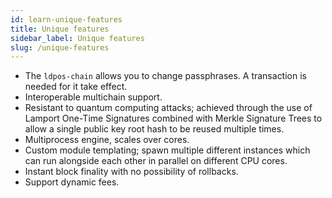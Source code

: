 ```yaml
---
id: learn-unique-features
title: Unique features
sidebar_label: Unique features
slug: /unique-features
---
```


- The `ldpos-chain` allows you to change passphrases. A transaction is needed for it take effect.
- Interoperable multichain support.
- Resistant to quantum computing attacks; achieved through the use of Lamport One-Time Signatures combined with Merkle Signature Trees to allow a single public key root hash to be reused multiple times.
- Multiprocess engine, scales over cores.
- Custom module templating; spawn multiple different instances which can run alongside each other in parallel on different CPU cores.
- Instant block finality with no possibility of rollbacks.
- Support dynamic fees.

